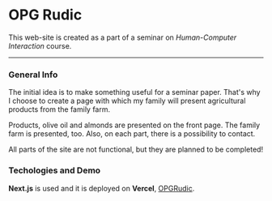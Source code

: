 # OPG Rudic

This web-site is created as a part of a seminar on _Human-Computer Interaction_ course.

---

### General Info

The initial idea is to make something useful for a seminar paper. That's why I choose to create a page with which my family will present agricultural products from the family farm.

Products, olive oil and almonds are presented on the front page. The family farm is presented, too. Also, on each part, there is a possibility to contact.

All parts of the site are not functional, but they are planned to be completed!

### Techologies and Demo

**Next.js** is used and it is deployed on **Vercel**, [OPGRudic](https://opg-rudic.vercel.app/).
